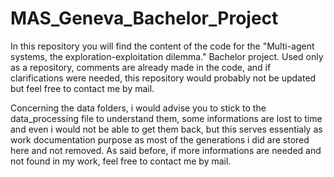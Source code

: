 # MAS_Geneva_Bachelor_Project

In this repository you will find the content of the code for the "Multi-agent systems, the exploration-exploitation dilemma." Bachelor project.
Used only as a repository, comments are already made in the code, and if clarifications were needed, this repository would probably not be updated but feel free to contact me by mail.

Concerning the data folders, i would advise you to stick to the data_processing file to understand them, some informations are lost to time and even i would not be able to get them back, but this serves essentialy as work documentation purpose as most of the generations i did are stored here and not removed. As said before, if more informations are needed and not found in my work, feel free to contact me by mail.
